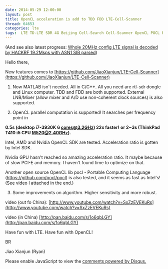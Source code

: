 ```yaml
---
date: 2014-05-29 12:00:00
layout: post
title: OpenCL acceleration is add to TDD FDD LTE-Cell-Scanner
thread: 64653
categories: lte
tags:  LTE TD-LTE SDR 4G Beijing Cell-Search Cell-Scanner OpenCL POCL Portable-OpenCL Intel AMD Nvidia GeForce
---
```


(And see also latest progress: [Whole 20MHz config LTE signal is decoded by HACKRF 19.2Msps with ASN1 SIB parsed](http://sdr-x.github.io/Whole%2020MHz%20config%20LTE%20signal%20is%20decoded%20by%20HACKRF%2019.2Msps%20with%20ASN1%20SIB%20parsed/))

Hello there,

New features comes to [https://github.com/JiaoXianjun/LTE-Cell-Scanner](https://github.com/JiaoXianjun/LTE-Cell-Scanner)

1. Now MATLAB isn't needed. All in C/C++. All you need are rtl-sdr dongle and Linux computer. TDD and FDD are both supported. External LNB/Mixer (allow mixer and A/D use non-coherent clock sources) is also supported.

2. OpenCL parallel computation is supported! It searches per frequency point in

**0.5s (desktop i7-3930K 6 cores@3.2GHz) 22x faster!**
**or 2~3s (ThinkPad T410 i5 CPU M520@2.40GHz).**

Intel, AMD and Nvidia OpenCL SDK are tested. Acceleration ratio is gotten by Intel SDK.

Nvidia GPU hasn't reached so amazing acceleration ratio. It maybe because of slow PCI-E and memory. I haven't found time to optimize on that.

Another open source OpenCL lib pocl - Portable Computing Language (https://github.com/pocl/pocl) is also tested, and it seems as fast as Intel's! (See video I attached in the end.)

3. Some improvements on algorithm. Higher sensitivity and more robust.

video (out fo China): [http://www.youtube.com/watch?v=SxZzEVEKuRs](http://www.youtube.com/watch?v=SxZzEVEKuRs)

video (in China) [http://pan.baidu.com/s/1o6qbLGY](http://pan.baidu.com/s/1o6qbLGY)

Have fun with LTE. Have fun with OpenCL!

BR

Jiao Xianjun (Ryan)


<div id="disqus_thread"></div>
<script type="text/javascript">
    /* * * CONFIGURATION VARIABLES: EDIT BEFORE PASTING INTO YOUR WEBPAGE * * */
    var disqus_shortname = 'jiaoxianjun'; // required: replace example with your forum shortname

    /* * * DON'T EDIT BELOW THIS LINE * * */
    (function() {
        var dsq = document.createElement('script'); dsq.type = 'text/javascript'; dsq.async = true;
        dsq.src = '//' + disqus_shortname + '.disqus.com/embed.js';
        (document.getElementsByTagName('head')[0] || document.getElementsByTagName('body')[0]).appendChild(dsq);
    })();
</script>
<noscript>Please enable JavaScript to view the <a href="http://disqus.com/?ref_noscript">comments powered by Disqus.</a></noscript>


<!-- Global site tag (gtag.js) - Google Analytics -->
<script async src="https://www.googletagmanager.com/gtag/js?id=G-01GGQ8JZW7"></script>
<script>
  window.dataLayer = window.dataLayer || [];
  function gtag(){dataLayer.push(arguments);}
  gtag('js', new Date());

  gtag('config', 'G-01GGQ8JZW7');
</script>

<script async src="https://pagead2.googlesyndication.com/pagead/js/adsbygoogle.js?client=ca-pub-1542618827905251"
     crossorigin="anonymous"></script>
